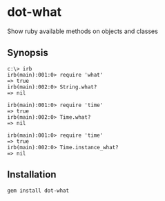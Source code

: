 # dot-what

Show ruby available methods on objects and classes

## Synopsis

```shell
c:\> irb
irb(main):001:0> require 'what'
=> true
irb(main):002:0> String.what?
=> nil
```

```shell
irb(main):001:0> require 'time'
=> true
irb(main):002:0> Time.what?
=> nil
```

```shell
irb(main):001:0> require 'time'
=> true
irb(main):002:0> Time.instance_what?
=> nil
```

## Installation

```shell
gem install dot-what
```
